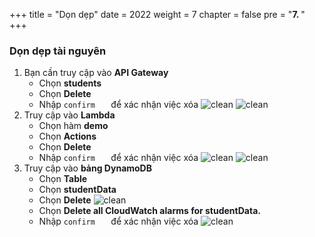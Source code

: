 +++
title = "Dọn dẹp"
date = 2022
weight = 7
chapter = false
pre = "<b>7. </b>"
+++
### Dọn dẹp tài nguyên
1. Bạn cần truy cập vào **API Gateway**
    - Chọn **students**
    - Chọn **Delete**
    - Nhập `confirm   ` để xác nhận việc xóa
![clean](/images/8-cleanup/clean-1.png) 
![clean](/images/8-cleanup/clean-2.png)
2. Truy cập vào **Lambda**
   - Chọn hàm **demo**
   - Chọn **Actions**
   - Chọn **Delete**
   - Nhập `confirm   ` để xác nhận việc xóa
![clean](/images/8-cleanup/clean-3.png)
![clean](/images/8-cleanup/clean-4.png)
3. Truy cập vào **bảng DynamoDB**
    - Chọn **Table**
    - Chọn **studentData**
    - Chọn **Delete** 
![clean](/images/8-cleanup/clean-5.png)
    - Chọn **Delete all CloudWatch alarms for studentData.**
    - Nhập `confirm   ` để xác nhận việc xóa
![clean](/images/8-cleanup/clean-6.png)